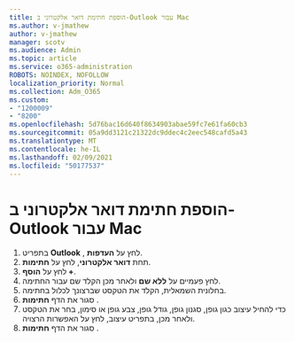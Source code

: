 ```yaml
---
title: הוספת חתימת דואר אלקטרוני ב-Outlook עבור Mac
ms.author: v-jmathew
author: v-jmathew
manager: scotv
ms.audience: Admin
ms.topic: article
ms.service: o365-administration
ROBOTS: NOINDEX, NOFOLLOW
localization_priority: Normal
ms.collection: Adm_O365
ms.custom:
- "1200009"
- "8200"
ms.openlocfilehash: 5d76bac16d640f8634903abae59fc7e61fa60cb3
ms.sourcegitcommit: 05a9dd3121c21322dc9ddec4c2eec548cafd5a43
ms.translationtype: MT
ms.contentlocale: he-IL
ms.lasthandoff: 02/09/2021
ms.locfileid: "50177537"
---
```

# <a name="add-email-signature-in-outlook-for-mac"></a>הוספת חתימת דואר אלקטרוני ב-Outlook עבור Mac

1. בתפריט **Outlook** , לחץ על **העדפות**.
2. תחת **דואר אלקטרוני**, לחץ על **חתימות**.
3. לחץ על **הוסף +**.
4. לחץ פעמיים על **ללא שם** ולאחר מכן הקלד שם עבור החתימה.
5. בחלונית השמאלית, הקלד את הטקסט שברצונך לכלול בחתימה.
6. סגור את הדף **חתימות** .
7. כדי להחיל עיצוב כגון גופן, סגנון גופן, גודל גופן, צבע גופן או סימון, בחר את הטקסט ולאחר מכן, בתפריט עיצוב, לחץ על האפשרות הרצויה.
8. סגור את הדף **חתימות** .
